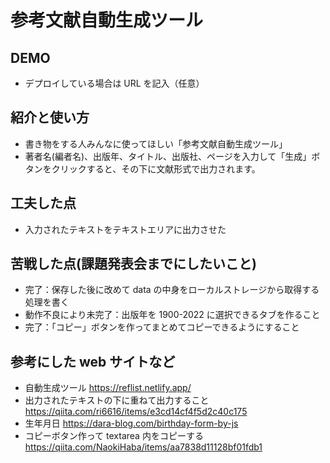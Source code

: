 <!-- readme.md -->

# 参考文献自動生成ツール

## DEMO

- デプロイしている場合は URL を記入（任意）

## 紹介と使い方

- 書き物をする人みんなに使ってほしい「参考文献自動生成ツール」
- 著者名(編者名)、出版年、タイトル、出版社、ページを入力して「生成」ボタンをクリックすると、その下に文献形式で出力されます。

## 工夫した点

- 入力されたテキストをテキストエリアに出力させた

## 苦戦した点(課題発表会までにしたいこと)

- 完了：保存した後に改めて data の中身をローカルストレージから取得する処理を書く
- 動作不良により未完了：出版年を 1900-2022 に選択できるタブを作ること
- 完了：「コピー」ボタンを作ってまとめてコピーできるようにすること

## 参考にした web サイトなど

- 自動生成ツール
  https://reflist.netlify.app/
- 出力されたテキストの下に重ねて出力すること
  https://qiita.com/ri6616/items/e3cd14cf4f5d2c40c175
- 生年月日
  https://dara-blog.com/birthday-form-by-js
- コピーボタン作って textarea 内をコピーする
  https://qiita.com/NaokiHaba/items/aa7838d11128bf01fdb1

